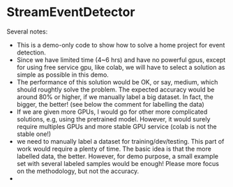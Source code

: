 # StreamEventDetector

Several notes:

- This is a demo-only code to show how to solve a home project for event detection.
- Since we have limited time (4~6 hrs) and have no powerful gpus, except for using free service gpu, like colab, we will have to select a solution as simple as possible in this demo.
- The performance of this solution would be OK, or say, medium, which should roughtly solve the problem. The expected accuracy would be around 80% or higher, if we manually label a big dataset. In fact, the bigger, the better! (see below the comment for labelling the data)
- If we are given more GPUs, I would go for other more complicated solutions, e.g, using the pretrained model. However, it would surely require multiples GPUs and more stable GPU service (colab is not the stable one!)
- we need to manually label a dataset for training/dev/testing. This part of work would require a plenty of time. The basic idea is that the more labelled data, the better. However, for demo purpose, a small example set with several labeled samples would be enough! Please more focus on the methodology, but not the accuracy.
-     
